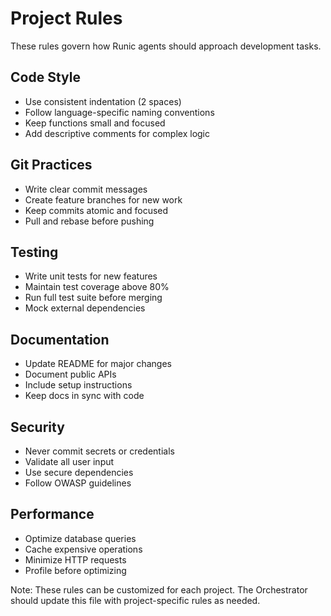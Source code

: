 # Project Rules

These rules govern how Runic agents should approach development tasks.

## Code Style

- Use consistent indentation (2 spaces)
- Follow language-specific naming conventions
- Keep functions small and focused
- Add descriptive comments for complex logic

## Git Practices

- Write clear commit messages
- Create feature branches for new work
- Keep commits atomic and focused
- Pull and rebase before pushing

## Testing

- Write unit tests for new features
- Maintain test coverage above 80%
- Run full test suite before merging
- Mock external dependencies

## Documentation

- Update README for major changes
- Document public APIs
- Include setup instructions
- Keep docs in sync with code

## Security

- Never commit secrets or credentials
- Validate all user input
- Use secure dependencies
- Follow OWASP guidelines

## Performance

- Optimize database queries
- Cache expensive operations
- Minimize HTTP requests
- Profile before optimizing

Note: These rules can be customized for each project. The Orchestrator should update this file with project-specific rules as needed. 